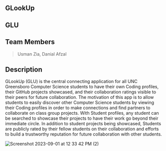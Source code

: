 ## GLookUp

 ## GLU

## Team Members

> Usman Zia,
> Danial Afzal



## Description

GLookUp (GLU) is the central connecting application for all UNC Greensboro Computer Science students to have their own Coding profiles, their GitHub projects showcased, and their collaboration ratings visible to their peers for future collaboration. The motivation of this app is to allow students to easily discover other Computer Science students by viewing their Coding profiles in order to make connections and find partners to collaborate on class group projects. With Student profiles, any student can be searched to showcase their projects to have their work go beyond their immediate circle. In addition to student projects being showcased, Students are publicly rated by their fellow students on their collaboration and efforts to build a trustworthy reputation for future collaboration with other students.  


![Screenshot 2023-09-01 at 12 33 42 PM (2)](https://github.com/usman-z/GLookUp/assets/107960513/29029d0f-806b-438c-b970-32da27ca5b6d)
